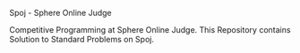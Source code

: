 Spoj - Sphere Online Judge

Competitive Programming at Sphere Online Judge.
This Repository contains Solution to Standard Problems on Spoj.
